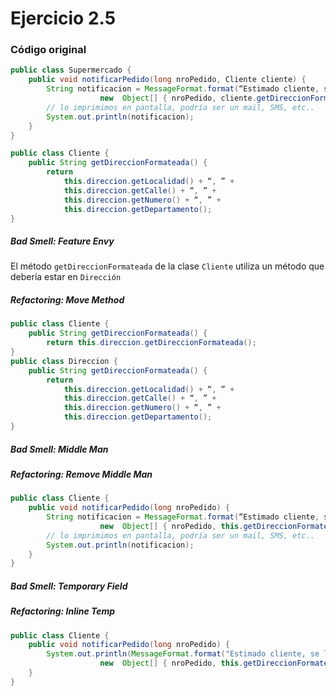 # Ejercicio 2.5

### Código original
```java
public class Supermercado {
    public void notificarPedido(long nroPedido, Cliente cliente) {
        String notificacion = MessageFormat.format(“Estimado cliente, se le informa que hemos recibido su pedido con número {0}, el cual será enviado a la dirección {1}”,
                    new  Object[] { nroPedido, cliente.getDireccionFormateada() });
        // lo imprimimos en pantalla, podría ser un mail, SMS, etc..
        System.out.println(notificacion);
    }
}

public class Cliente {
    public String getDireccionFormateada() {
        return 
            this.direccion.getLocalidad() + “, ” +
            this.direccion.getCalle() + “, ” +
            this.direccion.getNumero() + “, ” +
            this.direccion.getDepartamento();
}
```
##### Bad Smell: Feature Envy
El método `getDireccionFormateada` de la clase `Cliente` utiliza un método que debería estar en `Dirección`
##### Refactoring: Move Method
```java
public class Cliente {
    public String getDireccionFormateada() {
        return this.direccion.getDireccionFormateada();
}
public class Direccion {
    public String getDireccionFormateada() {
        return 
            this.direccion.getLocalidad() + “, ” +
            this.direccion.getCalle() + “, ” +
            this.direccion.getNumero() + “, ” +
            this.direccion.getDepartamento();
}
```
##### Bad Smell: Middle Man
##### Refactoring: Remove Middle Man
```java
public class Cliente {
    public void notificarPedido(long nroPedido) {
        String notificacion = MessageFormat.format(“Estimado cliente, se le informa que hemos recibido su pedido con número {0}, el cual será enviado a la dirección {1}”,
                    new  Object[] { nroPedido, this.getDireccionFormateada() });
        // lo imprimimos en pantalla, podría ser un mail, SMS, etc..
        System.out.println(notificacion);
    }
}
```
##### Bad Smell: Temporary Field
##### Refactoring: Inline Temp
```java
public class Cliente {
    public void notificarPedido(long nroPedido) {
        System.out.println(MessageFormat.format("Estimado cliente, se le informa que hemos recibido su pedido con número {0}, el cual será enviado a la dirección {1}",
                    new  Object[] { nroPedido, this.getDireccionFormateada() }));
    }
}
```
